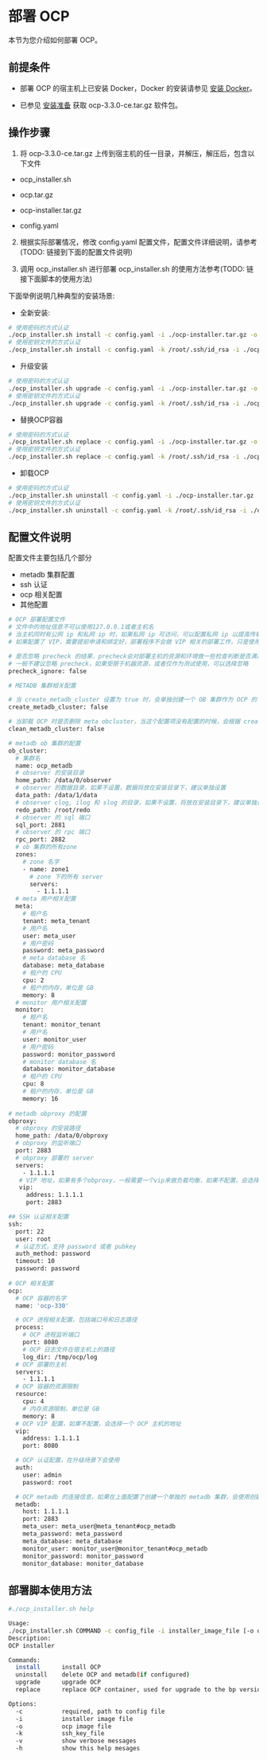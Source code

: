 # 部署 OCP

本节为您介绍如何部署 OCP。

前提条件
-------------------------

* 部署 OCP 的宿主机上已安装 Docker，Docker 的安装请参见 [安装 Docker](../2.deployment-guide/8.deploy-appendix/1.install-docker.md)。

<!-- -->

* 已参见 [安装准备](../2.deployment-guide/4.installation-preparation.md) 获取 ocp-3.3.0-ce.tar.gz 软件包。

操作步骤
-------------------------

1. 将 ocp-3.3.0-ce.tar.gz 上传到宿主机的任一目录，并解压，解压后，包含以下文件

* ocp_installer.sh

* ocp.tar.gz

* ocp-installer.tar.gz

* config.yaml

2. 根据实际部署情况，修改 config.yaml 配置文件，配置文件详细说明，请参考(TODO: 链接到下面的配置文件说明)

3. 调用 ocp_installer.sh 进行部署
ocp_installer.sh 的使用方法参考(TODO: 链接下面脚本的使用方法)

下面举例说明几种典型的安装场景:

* 全新安装:
```bash
# 使用密码的方式认证
./ocp_installer.sh install -c config.yaml -i ./ocp-installer.tar.gz -o ./ocp.tar.gz
# 使用密钥文件的方式认证
./ocp_installer.sh install -c config.yaml -k /root/.ssh/id_rsa -i ./ocp-installer.tar.gz -o ./ocp.tar.gz
```

* 升级安装
```bash
# 使用密码的方式认证
./ocp_installer.sh upgrade -c config.yaml -i ./ocp-installer.tar.gz -o ./ocp.tar.gz
# 使用密钥文件的方式认证
./ocp_installer.sh upgrade -c config.yaml -k /root/.ssh/id_rsa -i ./ocp-installer.tar.gz -o ./ocp.tar.gz
```

* 替换OCP容器
```bash
# 使用密码的方式认证
./ocp_installer.sh replace -c config.yaml -i ./ocp-installer.tar.gz -o ./ocp.tar.gz
# 使用密钥文件的方式认证
./ocp_installer.sh replace -c config.yaml -k /root/.ssh/id_rsa -i ./ocp-installer.tar.gz -o ./ocp.tar.gz
```

* 卸载OCP
```bash
# 使用密码的方式认证
./ocp_installer.sh uninstall -c config.yaml -i ./ocp-installer.tar.gz
# 使用密钥文件的方式认证
./ocp_installer.sh uninstall -c config.yaml -k /root/.ssh/id_rsa -i ./ocp-installer.tar.gz
```

配置文件说明
-------------------------
配置文件主要包括几个部分

- metadb 集群配置
- ssh 认证
- ocp 相关配置
- 其他配置
```bash
# OCP 部署配置文件
# 文件中的地址信息不可以使用127.0.0.1或者主机名
# 当主机同时有公网 ip 和私网 ip 时，如果私网 ip 可访问，可以配置私网 ip 以提高传输文件的速度
# 如果配置了 VIP，需要提前申请和绑定好，部署程序不会做 VIP 相关的部署工作，只是使用配置的 VIP 地址来进行访问

# 是否忽略 precheck 的结果，precheck会对部署主机的资源和环境做一些检查判断是否满足一般情况下的部署需求
# 一般不建议忽略 precheck，如果受限于机器资源，或者仅作为测试使用，可以选择忽略
precheck_ignore: false

# METADB 集群相关配置

# 当 create_metadb_cluster 设置为 true 时，会单独创建一个 OB 集群作为 OCP 的 metadb
create_metadb_cluster: false

# 当卸载 OCP 时是否删除 meta obcluster，当这个配置项没有配置的时候，会根据 create_metadb_cluster 来判断
clean_metadb_cluster: false

# metadb ob 集群的配置
ob_cluster:
  # 集群名
  name: ocp_metadb
  # observer 的安装目录
  home_path: /data/0/observer
  # observer 的数据目录，如果不设置，数据将放在安装目录下，建议单独设置
  data_path: /data/1/data
  # observer clog, ilog 和 slog 的目录，如果不设置，将放在安装目录下，建议单独设置
  redo_path: /root/redo
  # observer 的 sql 端口
  sql_port: 2881
  # observer 的 rpc 端口
  rpc_port: 2882
  # ob 集群的所有zone
  zones:
    # zone 名字
    - name: zone1
      # zone 下的所有 server
      servers:
        - 1.1.1.1
  # meta 用户相关配置
  meta:
    # 租户名
    tenant: meta_tenant
    # 用户名
    user: meta_user
    # 用户密码
    password: meta_password
    # meta database 名
    database: meta_database
    # 租户的 CPU
    cpu: 2
    # 租户的内存，单位是 GB
    memory: 8
  # monitor 用户相关配置
  monitor:
    # 租户名
    tenant: monitor_tenant
    # 用户名
    user: monitor_user
    # 用户密码
    password: monitor_password
    # monitor database 名
    database: monitor_database
    # 租户的 CPU
    cpu: 8
    # 租户的内存，单位是 GB
    memory: 16
    
# metadb obproxy 的配置
obproxy:
  # obproxy 的安装路径
  home_path: /data/0/obproxy
  # obproxy 的监听端口
  port: 2883
  # obproxy 部署的 server
  servers:
    - 1.1.1.1
   # VIP 地址，如果有多个obproxy，一般需要一个vip来做负载均衡，如果不配置，会选择一个obproxy的地址
   vip:
     address: 1.1.1.1
     port: 2883

## SSH 认证相关配置
ssh:
  port: 22
  user: root
  # 认证方式，支持 password 或者 pubkey
  auth_method: password
  timeout: 10
  password: password
  
# OCP 相关配置
ocp:
  # OCP 容器的名字
  name: 'ocp-330'

  # OCP 进程相关配置，包括端口号和日志路径
  process:
    # OCP 进程监听端口
    port: 8080
    # OCP 日志文件在宿主机上的路径
    log_dir: /tmp/ocp/log
  # OCP 部署的主机
  servers:
    - 1.1.1.1
  # OCP 容器的资源限制
  resource:
    cpu: 4
    # 内存资源限制，单位是 GB
    memory: 8
  # OCP VIP 配置，如果不配置，会选择一个 OCP 主机的地址
  vip:
    address: 1.1.1.1
    port: 8080

  # OCP 认证配置，在升级场景下会使用
  auth:
    user: admin
    password: root

  # OCP metadb 的连接信息，如果在上面配置了创建一个单独的 metadb 集群，会使用创建的集群的信息
  metadb:
    host: 1.1.1.1
    port: 2883
    meta_user: meta_user@meta_tenant#ocp_metadb
    meta_password: meta_password
    meta_database: meta_database
    monitor_user: monitor_user@monitor_tenant#ocp_metadb
    monitor_password: monitor_password
    monitor_database: monitor_database
```

部署脚本使用方法
-------------------------
```bash
#./ocp_installer.sh help

Usage:
./ocp_installer.sh COMMAND -c config_file -i installer_image_file [-o ocp_image_file] [-k ssh_key_file] [-v] [-h]
Description:
OCP installer

Commands:
  install      install OCP
  uninstall    delete OCP and metadb(if configured)
  upgrade      upgrade OCP
  replace      replace OCP container, used for upgrade to the bp version, or just restart

Options:
  -c           required, path to config file
  -i           installer image file
  -o           ocp image file
  -k           ssh_key_file
  -v           show verbose messages
  -h           show this help mesages
```

